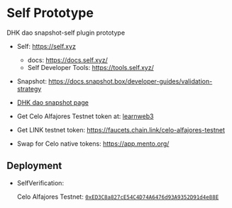 # Self Prototype

DHK dao snapshot-self plugin prototype

- Self: https://self.xyz
  - docs: https://docs.self.xyz/
  - Self Developer Tools: https://tools.self.xyz/

- Snapshot: https://docs.snapshot.box/developer-guides/validation-strategy
- [DHK dao snapshot page](https://snapshot.box/#/s:dhkdao.eth)

- Get Celo Alfajores Testnet token at: [learnweb3](https://learnweb3.io/)
- Get LINK testnet token: https://faucets.chain.link/celo-alfajores-testnet
- Swap for Celo native tokens: https://app.mento.org/

## Deployment

- SelfVerification:

  Celo Alfajores Testnet: [`0xED3C8a827cE54C4D74A6476d93A9352D91d4e88E`](https://celo-alfajores.blockscout.com/address/0xED3C8a827cE54C4D74A6476d93A9352D91d4e88E)
